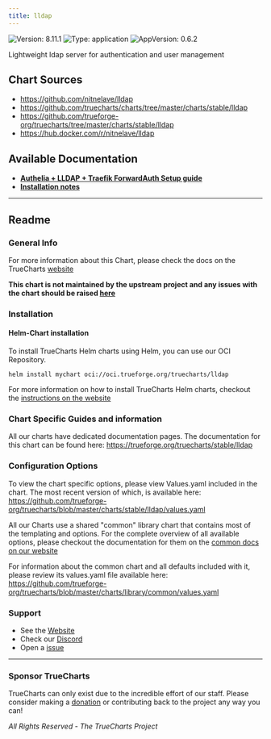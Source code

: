 ```yaml
---
title: lldap
---
```


![Version: 8.11.1](https://img.shields.io/badge/Version-8.11.1-informational?style=flat-square) ![Type: application](https://img.shields.io/badge/Type-application-informational?style=flat-square) ![AppVersion: 0.6.2](https://img.shields.io/badge/AppVersion-0.6.2-informational?style=flat-square)

Lightweight ldap server for authentication and user management

## Chart Sources

- https://github.com/nitnelave/lldap
- https://github.com/truecharts/charts/tree/master/charts/stable/lldap
- https://github.com/trueforge-org/truecharts/tree/master/charts/stable/lldap
- https://hub.docker.com/r/nitnelave/lldap

## Available Documentation

- [**Authelia + LLDAP + Traefik ForwardAuth Setup guide**](./authelia-lldap-forwardauth)
- [**Installation notes**](./installation-notes)


---

## Readme


### General Info

For more information about this Chart, please check the docs on the TrueCharts [website](https://trueforge.org/truecharts/stable/lldap)

**This chart is not maintained by the upstream project and any issues with the chart should be raised [here](https://github.com/trueforge-org/truecharts/issues/new/choose)**

### Installation

#### Helm-Chart installation

To install TrueCharts Helm charts using Helm, you can use our OCI Repository.

`helm install mychart oci://oci.trueforge.org/truecharts/lldap`

For more information on how to install TrueCharts Helm charts, checkout the [instructions on the website](https://trueforge.org/truecharts/guides/)

### Chart Specific Guides and information

All our charts have dedicated documentation pages.
The documentation for this chart can be found here:
https://trueforge.org/truecharts/stable/lldap

### Configuration Options

To view the chart specific options, please view Values.yaml included in the chart.
The most recent version of which, is available here: https://github.com/trueforge-org/truecharts/blob/master/charts/stable/lldap/values.yaml

All our Charts use a shared "common" library chart that contains most of the templating and options.
For the complete overview of all available options, please checkout the documentation for them on the [common docs on our website](https://trueforge.org/truecharts-common/)

For information about the common chart and all defaults included with it, please review its values.yaml file available here: https://github.com/trueforge-org/truecharts/blob/master/charts/library/common/values.yaml

### Support

- See the [Website](https://truecharts.org)
- Check our [Discord](https://discord.gg/tVsPTHWTtr)
- Open a [issue](https://github.com/trueforge-org/truecharts/issues/new/choose)

---

### Sponsor TrueCharts

TrueCharts can only exist due to the incredible effort of our staff.
Please consider making a [donation](https://trueforge.org/general/sponsor/) or contributing back to the project any way you can!

_All Rights Reserved - The TrueCharts Project_
